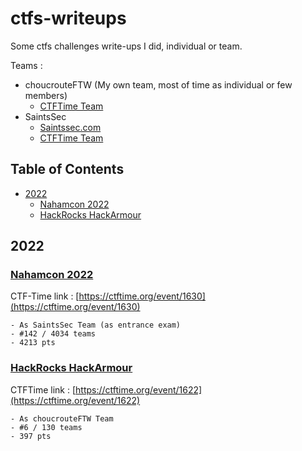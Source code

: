 # ctfs-writeups

Some ctfs challenges write-ups I did, individual or team.

Teams :

- choucrouteFTW (My own team, most of time as individual or few members)
	- [CTFTime Team](https://ctftime.org/team/144283)
- SaintsSec
	- [Saintssec.com](https://www.saintssec.com/)
	- [CTFTime Team](https://ctftime.org/team/181686)

## Table of Contents

<!-- MarkdownTOC -->

- [2022](#2022)
	- [Nahamcon 2022](#nahamcon-2022)
	- [HackRocks HackArmour](#hackrocks-hackarmour)

<!-- /MarkdownTOC -->

## 2022

### [Nahamcon 2022](2022_nahamcon) 

CTF-Time link : [https://ctftime.org/event/1630](https://ctftime.org/event/1630)

	- As SaintsSec Team (as entrance exam)
	- #142 / 4034 teams
	- 4213 pts

### [HackRocks HackArmour](2022_hackrocks_hackarmour)

CTFTime link : [https://ctftime.org/event/1622](https://ctftime.org/event/1622)

	- As choucrouteFTW Team
	- #6 / 130 teams 
	- 397 pts
	
